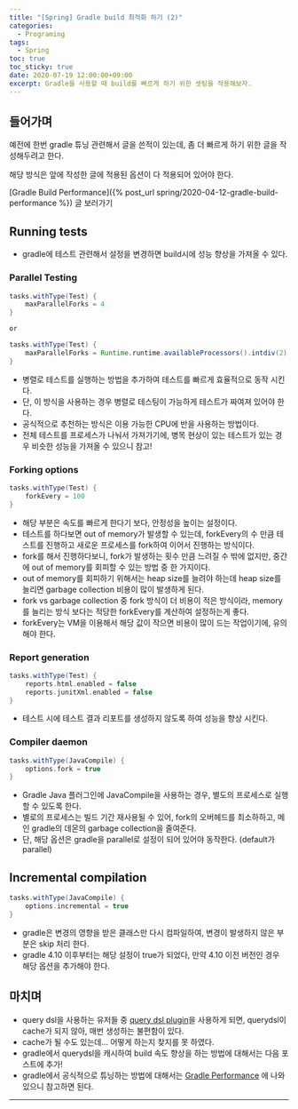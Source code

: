 ```yaml
---
title: "[Spring] Gradle build 최적화 하기 (2)" 
categories:
  - Programing
tags:
  - Spring
toc: true
toc_sticky: true
date: 2020-07-19 12:00:00+09:00 
excerpt: Gradle을 사용할 때 build를 빠르게 하기 위한 셋팅을 적용해보자.
---
```


## 들어가며
예전에 한번 gradle 튜닝 관련해서 글을 쓴적이 있는데, 좀 더 빠르게 하기 위한 글을 작성해두려고 한다.

해당 방식은 앞에 작성한 글에 적용된 옵션이 다 적용되어 있어야 한다.


[Gradle Build Performance]({% post_url spring/2020-04-12-gradle-build-performance %}) 글 보러가기

## Running tests

- gradle에 테스트 관련해서 설정을 변경하면 build시에 성능 향상을 가져올 수 있다.
 
### Parallel Testing
```groovy
tasks.withType(Test) {
    maxParallelForks = 4
}

or

tasks.withType(Test) {
    maxParallelForks = Runtime.runtime.availableProcessors().intdiv(2) ?: 1
}
```

- 병렬로 테스트를 실행하는 방법을 추가하여 테스트를 빠르게 효율적으로 동작 시킨다.
- 단, 이 방식을 사용하는 경우 병렬로 테스팅이 가능하게 테스트가 짜여져 있어야 한다.
- 공식적으로 추천하는 방식은 이용 가능한 CPU에 반을 사용하는 방법이다.
- 전체 테스트를 프로세스가 나눠서 가져가기에, 병목 현상이 있는 테스트가 있는 경우 비슷한 
성능을 가져올 수 있으니 참고!

### Forking options
```groovy
tasks.withType(Test) {
    forkEvery = 100
}
```

- 해당 부분은 속도를 빠르게 한다기 보다, 안정성을 높이는 설정이다.
- 테스트를 하다보면 out of memory가 발생할 수 있는데, forkEvery의 수 만큼 테스트를 진행하고
새로운 프로세스를 fork하여 이어서 진행하는 방식이다.
- fork를 해서 진행하다보니, fork가 발생하는 횟수 만큼 느려질 수 밖에 없지만, 중간에 out of memory를
회피할 수 있는 방법 중 한 가지이다.
- out of memory를 회피하기 위해서는 heap size를 늘려야 하는데 heap size를 늘리면 garbage collection
비용이 많이 발생하게 된다.
- fork vs garbage collection 중 fork 방식이 더 비용이 적은 방식이라, memory를 늘리는 방식 보다는
적당한 forkEvery를 계산하여 설정하는게 좋다.
- forkEvery는 VM을 이용해서 해당 값이 작으면 비용이 많이 드는 작업이기에, 유의해야 한다.

### Report generation
```groovy
tasks.withType(Test) {
    reports.html.enabled = false
    reports.junitXml.enabled = false
}
```

- 테스트 시에 테스트 결과 리포트를 생성하지 않도록 하여 성능을 향상 시킨다.
 
### Compiler daemon
```groovy
tasks.withType(JavaCompile) {
    options.fork = true
}
```

- Gradle Java 플러그인에 JavaCompile을 사용하는 경우, 별도의 프로세스로 실행할 수 있도록 한다.
- 별로의 프로세스는 빌드 기간 재사용될 수 있어, fork의 오버헤드를 최소하하고, 메인 gradle의 데몬의
 garbage collection을 줄여준다.
- 단, 해당 옵션은 gradle을 parallel로 설정이 되어 있어야 동작한다. (default가 parallel) 
 
## Incremental compilation
```groovy
tasks.withType(JavaCompile) {
    options.incremental = true
}
```

- gradle은 변경의 영향을 받은 클래스만 다시 컴파일하여, 변경이 발생하지 않은 부분은 skip 처리 한다.
- gradle 4.10 이후부터는 해당 설정이 true가 되었다, 만약 4.10 이전 버전인 경우 해당 옵션을 추가해야 한다.

## 마치며
- query dsl을 사용하는 유저들 중 [query dsl plugin](https://plugins.gradle.org/plugin/com.ewerk.gradle.plugins.querydsl)을 사용하게 되면,
querydsl이 cache가 되지 않아, 매번 생성하는 불편함이 있다.
- cache가 될 수도 있는데... 어떻게 하는지 찾지를 못 하였다.
- gradle에서 querydsl을 캐시하여 build 속도 향상을 하는 방법에 대해서는 다음 포스트에 추가!
- gradle에서 공식적으로 튜닝하는 방법에 대해서는 [Gradle Performance](https://guides.gradle.org/performance/#apply_plugins_judiciously)
에 나와 있으니 참고하면 된다.
 

- - - 
